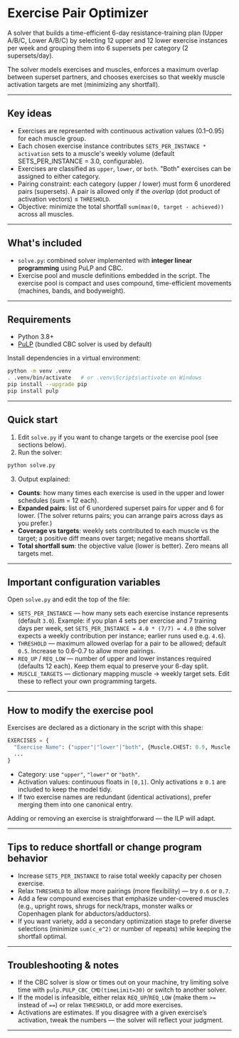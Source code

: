 # Exercise Pair Optimizer

A solver that builds a time-efficient 6-day resistance-training plan (Upper A/B/C, Lower A/B/C) by selecting 12 upper and 12 lower exercise instances per week and grouping them into 6 supersets per category (2 supersets/day).

The solver models exercises and muscles, enforces a maximum overlap between superset partners, and chooses exercises so that weekly muscle activation targets are met (minimizing any shortfall).

---

## Key ideas

* Exercises are represented with continuous activation values (0.1–0.95) for each muscle group.
* Each chosen exercise instance contributes `SETS_PER_INSTANCE * activation` sets to a muscle's weekly volume (default SETS\_PER\_INSTANCE = 3.0, configurable).
* Exercises are classified as `upper`, `lower`, or `both`. "Both" exercises can be assigned to either category.
* Pairing constraint: each category (upper / lower) must form 6 unordered pairs (supersets). A pair is allowed only if the *overlap* (dot product of activation vectors) ≤ `THRESHOLD`.
* Objective: minimize the total shortfall `sum(max(0, target - achieved))` across all muscles.

---

## What's included

* `solve.py`: combined solver implemented with **integer linear programming** using PuLP and CBC.
* Exercise pool and muscle definitions embedded in the script. The exercise pool is compact and uses compound, time-efficient movements (machines, bands, and bodyweight).

---

## Requirements

* Python 3.8+
* [PuLP](https://pypi.org/project/PuLP/) (bundled CBC solver is used by default)

Install dependencies in a virtual environment:

```bash
python -m venv .venv
. .venv/bin/activate   # or .venv\Scripts\activate on Windows
pip install --upgrade pip
pip install pulp
```

---

## Quick start

1. Edit `solve.py` if you want to change targets or the exercise pool (see sections below).
2. Run the solver:

```bash
python solve.py
```

3. Output explained:

* **Counts**: how many times each exercise is used in the upper and lower schedules (sum = 12 each).
* **Expanded pairs**: list of 6 unordered superset pairs for upper and 6 for lower. (The solver returns pairs; you can arrange pairs across days as you prefer.)
* **Coverage vs targets**: weekly sets contributed to each muscle vs the target; a positive diff means over target; negative means shortfall.
* **Total shortfall sum**: the objective value (lower is better). Zero means all targets met.

---

## Important configuration variables

Open `solve.py` and edit the top of the file:

* `SETS_PER_INSTANCE` — how many sets each exercise instance represents (default `3.0`). Example: if you plan 4 sets per exercise and 7 training days per week, set `SETS_PER_INSTANCE = 4.0 * (7/7) = 4.0` (the solver expects a weekly contribution per instance; earlier runs used e.g. `4.6`).
* `THRESHOLD` — maximum allowed overlap for a pair to be allowed; default `0.5`. Increase to 0.6–0.7 to allow more pairings.
* `REQ_UP` / `REQ_LOW` — number of upper and lower instances required (defaults 12 each). Keep them equal to preserve your 6-day split.
* `MUSCLE_TARGETS` — dictionary mapping muscle → weekly target sets. Edit these to reflect your own programming targets.

---

## How to modify the exercise pool

Exercises are declared as a dictionary in the script with this shape:

```py
EXERCISES = {
  "Exercise Name": ("upper"|"lower"|"both", {Muscle.CHEST: 0.9, Muscle.LATS: 0.35, ...}),
  ...
}
```

* Category: use `"upper"`, `"lower"` or `"both"`.
* Activation values: continuous floats in `[0,1]`. Only activations ≥ `0.1` are included to keep the model tidy.
* If two exercise names are redundant (identical activations), prefer merging them into one canonical entry.

Adding or removing an exercise is straightforward — the ILP will adapt.

---

## Tips to reduce shortfall or change program behavior

* Increase `SETS_PER_INSTANCE` to raise total weekly capacity per chosen exercise.
* Relax `THRESHOLD` to allow more pairings (more flexibility) — try `0.6` or `0.7`.
* Add a few compound exercises that emphasize under-covered muscles (e.g., upright rows, shrugs for neck/traps, monster walks or Copenhagen plank for abductors/adductors).
* If you want variety, add a secondary optimization stage to prefer diverse selections (minimize `sum(c_e^2)` or number of repeats) while keeping the shortfall optimal.

---

## Troubleshooting & notes

* If the CBC solver is slow or times out on your machine, try limiting solve time with `pulp.PULP_CBC_CMD(timeLimit=30)` or switch to another solver.
* If the model is infeasible, either relax `REQ_UP`/`REQ_LOW` (make them `>=` instead of `==`) or relax `THRESHOLD`, or add more exercises.
* Activations are estimates. If you disagree with a given exercise’s activation, tweak the numbers — the solver will reflect your judgment.

---
